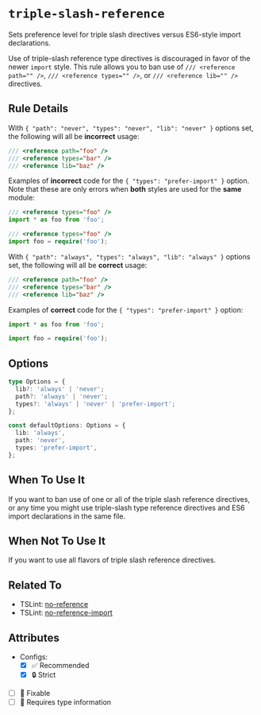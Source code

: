 # `triple-slash-reference`

Sets preference level for triple slash directives versus ES6-style import declarations.

Use of triple-slash reference type directives is discouraged in favor of the newer `import` style. This rule allows you to ban use of `/// <reference path="" />`, `/// <reference types="" />`, or `/// <reference lib="" />` directives.

## Rule Details

With `{ "path": "never", "types": "never", "lib": "never" }` options set, the following will all be **incorrect** usage:

```ts
/// <reference path="foo" />
/// <reference types="bar" />
/// <reference lib="baz" />
```

Examples of **incorrect** code for the `{ "types": "prefer-import" }` option. Note that these are only errors when **both** styles are used for the **same** module:

```ts
/// <reference types="foo" />
import * as foo from 'foo';
```

```ts
/// <reference types="foo" />
import foo = require('foo');
```

With `{ "path": "always", "types": "always", "lib": "always" }` options set, the following will all be **correct** usage:

```ts
/// <reference path="foo" />
/// <reference types="bar" />
/// <reference lib="baz" />
```

Examples of **correct** code for the `{ "types": "prefer-import" }` option:

```ts
import * as foo from 'foo';
```

```ts
import foo = require('foo');
```

## Options

```ts
type Options = {
  lib?: 'always' | 'never';
  path?: 'always' | 'never';
  types?: 'always' | 'never' | 'prefer-import';
};

const defaultOptions: Options = {
  lib: 'always',
  path: 'never',
  types: 'prefer-import',
};
```

## When To Use It

If you want to ban use of one or all of the triple slash reference directives, or any time you might use triple-slash type reference directives and ES6 import declarations in the same file.

## When Not To Use It

If you want to use all flavors of triple slash reference directives.

## Related To

- TSLint: [no-reference](http://palantir.github.io/tslint/rules/no-reference/)
- TSLint: [no-reference-import](https://palantir.github.io/tslint/rules/no-reference-import/)

## Attributes

- Configs:
  - [x] ✅ Recommended
  - [x] 🔒 Strict
- [ ] 🔧 Fixable
- [ ] 💭 Requires type information
